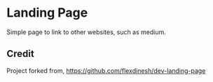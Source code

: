 # Landing Page

Simple page to link to other websites, such as medium.

## Credit

Project forked from, https://github.com/flexdinesh/dev-landing-page
